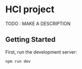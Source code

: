 # HCI project

TODO : MAKE A DESCRIPTION

## Getting Started

First, run the development server:

```bash
npm run dev

```
